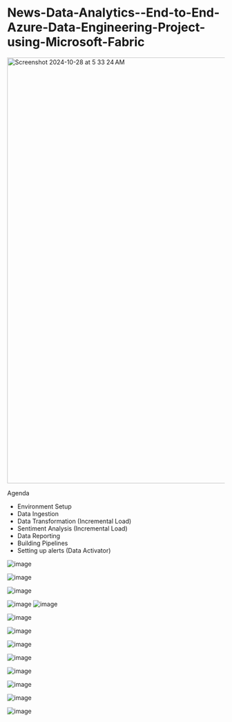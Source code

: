 # News-Data-Analytics--End-to-End-Azure-Data-Engineering-Project-using-Microsoft-Fabric

<img width="986" alt="Screenshot 2024-10-28 at 5 33 24 AM" src="https://github.com/user-attachments/assets/3889b742-89f8-401a-a7ee-5dc4a9100891">


Agenda
- Environment Setup
- Data Ingestion
- Data Transformation
(Incremental Load)
- Sentiment Analysis
(Incremental Load)
- Data Reporting
- Building Pipelines
- Setting up alerts
(Data Activator)


![image](https://github.com/user-attachments/assets/c8f1b202-7b95-407e-bcb9-54f23bb7c372)

![image](https://github.com/user-attachments/assets/60c5bf0f-f5c8-4ccb-9c6a-2bd11a4c97ac)


![image](https://github.com/user-attachments/assets/1dbcdf60-2bae-4d08-b823-b93c5bf52c96)

![image](https://github.com/user-attachments/assets/8404571c-8f5d-4135-bce3-7c2f12b2be68)
![image](https://github.com/user-attachments/assets/46e48c73-ef3e-4e6a-a60f-67c58ad8b300)



![image](https://github.com/user-attachments/assets/cebc4c41-fb30-428a-8260-a835aa73344a)

![image](https://github.com/user-attachments/assets/378fd3b7-0dd5-401a-9d33-cc9ece801a04)

![image](https://github.com/user-attachments/assets/b2781943-76dd-4381-9d3d-1414dcd5a01b)

![image](https://github.com/user-attachments/assets/130a142e-787b-4933-a5bb-0d8695fb20bf)



![image](https://github.com/user-attachments/assets/3705be7f-b676-415a-a3ea-28d710bf17cf)


![image](https://github.com/user-attachments/assets/27d38297-588f-475e-be6e-5f513b61eb9c)

![image](https://github.com/user-attachments/assets/16b89d61-c35a-4da3-af6f-66a3ba104e68)


![image](https://github.com/user-attachments/assets/713ab3ac-7a36-4fda-bb3b-c85ee69da5dc)

